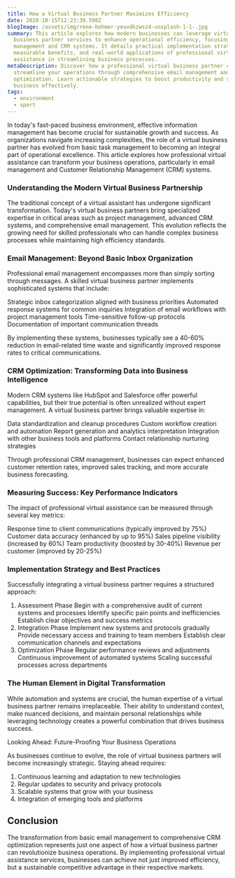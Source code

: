 ```yaml
---
title: How a Virtual Business Partner Maximizes Efficiency
date: 2020-10-15T12:23:39.598Z
blogImage: /assets/img/rene-bohmer-yeuvdkzwsz4-unsplash-1-1-.jpg
summary: This article explores how modern businesses can leverage virtual
  business partner services to enhance operational efficiency, focusing on email
  management and CRM systems. It details practical implementation strategies,
  measurable benefits, and real-world applications of professional virtual
  assistance in streamlining business processes.
metaDescription: Discover how a professional virtual business partner can
  streamline your operations through comprehensive email management and CRM
  optimization. Learn actionable strategies to boost productivity and scale your
  business effectively.
tags:
  - environment
  - sport
---
```

In today's fast-paced business environment, effective information management has become crucial for sustainable growth and success. As organizations navigate increasing complexities, the role of a virtual business partner has evolved from basic task management to becoming an integral part of operational excellence. This article explores how professional virtual assistance can transform your business operations, particularly in email management and Customer Relationship Management (CRM) systems.

### Understanding the Modern Virtual Business Partnership

The traditional concept of a virtual assistant has undergone significant transformation. Today's virtual business partners bring specialized expertise in critical areas such as project management, advanced CRM systems, and comprehensive email management. This evolution reflects the growing need for skilled professionals who can handle complex business processes while maintaining high efficiency standards.

### Email Management: Beyond Basic Inbox Organization

Professional email management encompasses more than simply sorting through messages. A skilled virtual business partner implements sophisticated systems that include:

Strategic inbox categorization aligned with business priorities Automated response systems for common inquiries Integration of email workflows with project management tools Time-sensitive follow-up protocols Documentation of important communication threads

By implementing these systems, businesses typically see a 40-60% reduction in email-related time waste and significantly improved response rates to critical communications.

### CRM Optimization: Transforming Data into Business Intelligence

Modern CRM systems like HubSpot and Salesforce offer powerful capabilities, but their true potential is often unrealized without expert management. A virtual business partner brings valuable expertise in:

Data standardization and cleanup procedures Custom workflow creation and automation Report generation and analytics interpretation Integration with other business tools and platforms Contact relationship nurturing strategies

Through professional CRM management, businesses can expect enhanced customer retention rates, improved sales tracking, and more accurate business forecasting.

### Measuring Success: Key Performance Indicators

The impact of professional virtual assistance can be measured through several key metrics:

Response time to client communications (typically improved by 75%) Customer data accuracy (enhanced by up to 95%) Sales pipeline visibility (increased by 60%) Team productivity (boosted by 30-40%) Revenue per customer (improved by 20-25%)

### Implementation Strategy and Best Practices

Successfully integrating a virtual business partner requires a structured approach:

1. Assessment Phase Begin with a comprehensive audit of current systems and processes Identify specific pain points and inefficiencies Establish clear objectives and success metrics
2. Integration Phase Implement new systems and protocols gradually Provide necessary access and training to team members Establish clear communication channels and expectations
3. Optimization Phase Regular performance reviews and adjustments Continuous improvement of automated systems Scaling successful processes across departments

### The Human Element in Digital Transformation

While automation and systems are crucial, the human expertise of a virtual business partner remains irreplaceable. Their ability to understand context, make nuanced decisions, and maintain personal relationships while leveraging technology creates a powerful combination that drives business success.

Looking Ahead: Future-Proofing Your Business Operations

As businesses continue to evolve, the role of virtual business partners will become increasingly strategic. Staying ahead requires:

1. Continuous learning and adaptation to new technologies 
2. Regular updates to security and privacy protocols 
3. Scalable systems that grow with your business 
4. Integration of emerging tools and platforms

## Conclusion

The transformation from basic email management to comprehensive CRM optimization represents just one aspect of how a virtual business partner can revolutionize business operations. By implementing professional virtual assistance services, businesses can achieve not just improved efficiency, but a sustainable competitive advantage in their respective markets.